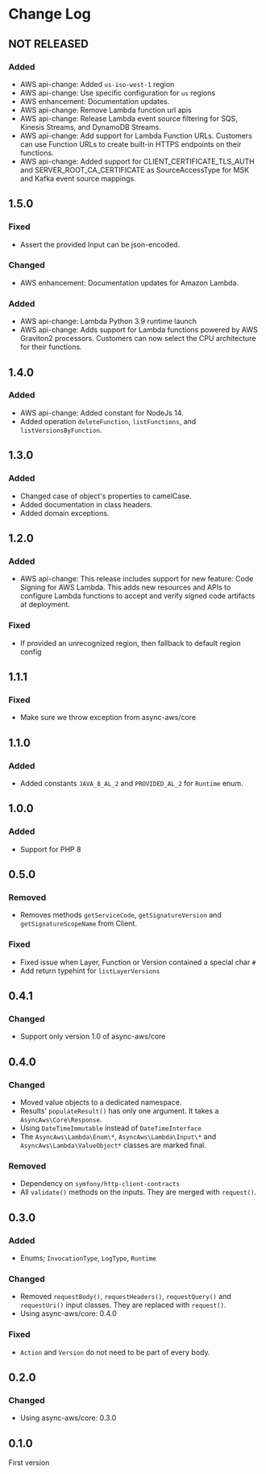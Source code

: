 # Change Log

## NOT RELEASED

### Added

- AWS api-change: Added `us-iso-west-1` region
- AWS api-change: Use specific configuration for `us` regions
- AWS enhancement: Documentation updates.
- AWS api-change: Remove Lambda function url apis
- AWS api-change: Release Lambda event source filtering for SQS, Kinesis Streams, and DynamoDB Streams.
- AWS api-change: Add support for Lambda Function URLs. Customers can use Function URLs to create built-in HTTPS endpoints on their functions.
- AWS api-change: Added support for CLIENT_CERTIFICATE_TLS_AUTH and SERVER_ROOT_CA_CERTIFICATE as SourceAccessType for MSK and Kafka event source mappings.

## 1.5.0

### Fixed

- Assert the provided Input can be json-encoded.

### Changed

- AWS enhancement: Documentation updates for Amazon Lambda.

### Added

- AWS api-change: Lambda Python 3.9 runtime launch
- AWS api-change: Adds support for Lambda functions powered by AWS Graviton2 processors. Customers can now select the CPU architecture for their functions.

## 1.4.0

### Added

- AWS api-change: Added constant for NodeJs 14.
- Added operation `deleteFunction`, `listFunctions`, and `listVersionsByFunction`.

## 1.3.0

### Added

- Changed case of object's properties to camelCase.
- Added documentation in class headers.
- Added domain exceptions.

## 1.2.0

### Added

- AWS api-change: This release includes support for new feature: Code Signing for AWS Lambda. This adds new resources and APIs to configure Lambda functions to accept and verify signed code artifacts at deployment.

### Fixed

- If provided an unrecognized region, then fallback to default region config

## 1.1.1

### Fixed

- Make sure we throw exception from async-aws/core

## 1.1.0

### Added

- Added constants `JAVA_8_AL_2` and `PROVIDED_AL_2` for `Runtime` enum.

## 1.0.0

### Added

- Support for PHP 8

## 0.5.0

### Removed

- Removes methods `getServiceCode`, `getSignatureVersion` and `getSignatureScopeName` from Client.

### Fixed

- Fixed issue when Layer, Function or Version contained a special char `#`
- Add return typehint for `listLayerVersions`

## 0.4.1

### Changed

- Support only version 1.0 of async-aws/core

## 0.4.0

### Changed

- Moved value objects to a dedicated namespace.
- Results' `populateResult()` has only one argument. It takes a `AsyncAws\Core\Response`.
- Using `DateTimeImmutable` instead of `DateTimeInterface`
- The `AsyncAws\Lambda\Enum\*`, `AsyncAws\Lambda\Input\*` and `AsyncAws\Lambda\ValueObject*` classes are marked final.

### Removed

- Dependency on `symfony/http-client-contracts`
- All `validate()` methods on the inputs. They are merged with `request()`.

## 0.3.0

### Added

- Enums; `InvocationType`, `LogType`, `Runtime`

### Changed

- Removed `requestBody()`, `requestHeaders()`, `requestQuery()` and `requestUri()` input classes. They are replaced with `request()`.
- Using async-aws/core: 0.4.0

### Fixed

- `Action` and `Version` do not need to be part of every body.

## 0.2.0

### Changed

- Using async-aws/core: 0.3.0

## 0.1.0

First version
